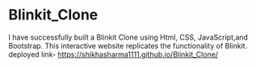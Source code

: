 # Blinkit_Clone
I have successfully built a Blinkit Clone using Html, CSS, JavaScript,and Bootstrap. 
This interactive website replicates the functionality of Blinkit.
deployed link- https://shikhasharma1111.github.io/Blinkit_Clone/
